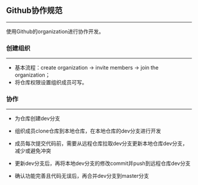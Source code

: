 ## Github协作规范
***
使用Github的organization进行协作开发。

### 创建组织
***
* 基本流程：create organization -> invite members -> join the organization；
* 将仓库权限设置组织成员可写。

### 协作
***
* 为仓库创建dev分支

* 组织成员clone仓库到本地仓库，在本地仓库的dev分支进行开发

* 成员每次提交代码前，需要从远程仓库拉取dev分支更新本地仓库dev分支，减少或避免冲突

* 更新dev分支后，再将本地dev分支的修改commit并push到远程仓库dev分支

* 确认功能完善且代码无误后，再合并dev分支到master分支